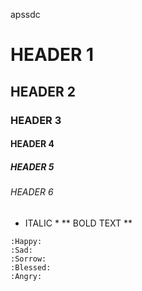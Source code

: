 apssdc
# HEADER 1
## HEADER 2
### HEADER 3
#### HEADER 4
##### HEADER 5
###### HEADER 6
* ITALIC *
** BOLD TEXT **
~~~STRIKE TEXT~~~
:Happy:
:Sad:
:Sorrow:
:Blessed:
:Angry:
